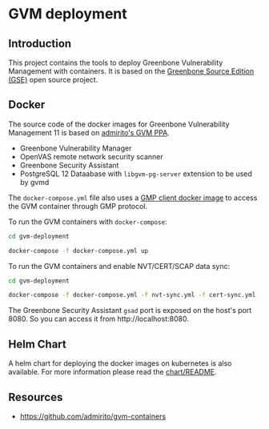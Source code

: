 # GVM deployment

## Introduction
This project contains the tools to deploy Greenbone Vulnerability
Management with containers. It is based on the [Greenbone Source Edition (GSE)](https://community.greenbone.net/c/gse) open source project.

## Docker
The source code of the docker images for Greenbone
Vulnerability Management 11 is based on [admirito's GVM PPA](https://launchpad.net/~mrazavi/+archive/ubuntu/gvm).

- Greenbone Vulnerability Manager
- OpenVAS remote network security scanner
- Greenbone Security Assistant
- PostgreSQL 12 Dataabase with `libgvm-pg-server` extension to be used by gvmd

The `docker-compose.yml` file also uses a [GMP client docker image](https://gitlab.developers.cam.ac.uk/wh330/gmp-client) to access the GVM container through GMP protocol.

To run the GVM containers with `docker-compose`:
```bash
cd gvm-deployment

docker-compose -f docker-compose.yml up
```
To run the GVM containers and enable NVT/CERT/SCAP data sync:
```bash
cd gvm-deployment

docker-compose -f docker-compose.yml -f nvt-sync.yml -f cert-sync.yml -f scap-sync.yml up
```

The Greenbone Security Assistant `gsad` port is exposed on the host's port 8080. So you can access it from http://localhost:8080.

## Helm Chart
A helm chart for deploying the docker images on kubernetes is also available. For more information please read the [chart/README](./chart/README.md).

## Resources
- https://github.com/admirito/gvm-containers
